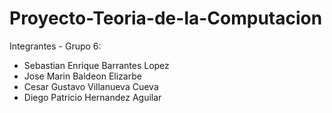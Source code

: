 # Proyecto-Teoria-de-la-Computacion
 
Integrantes - Grupo 6:
- Sebastian Enrique Barrantes Lopez
- Jose Marin Baldeon Elizarbe
- Cesar Gustavo Villanueva Cueva
- Diego Patricio Hernandez Aguilar
